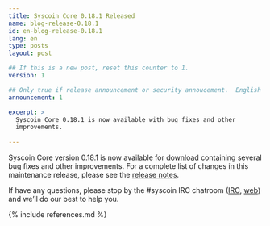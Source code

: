 ```yaml
---
title: Syscoin Core 0.18.1 Released
name: blog-release-0.18.1
id: en-blog-release-0.18.1
lang: en
type: posts
layout: post

## If this is a new post, reset this counter to 1.
version: 1

## Only true if release announcement or security annoucement.  English posts only
announcement: 1

excerpt: >
  Syscoin Core 0.18.1 is now available with bug fixes and other
  improvements.
  
---
```

Syscoin Core version 0.18.1 is now available for [download][download
page] containing several bug fixes and other improvements.  For a
complete list of changes in this maintenance release, please see the
[release notes][].

If have any questions, please stop by the #syscoin IRC chatroom
([IRC][irc], [web][web irc]) and we’ll do our best to help you.

[release notes]: /en/releases/0.18.1/
[IRC]: irc://irc.freenode.net/syscoin
[web irc]: https://webchat.freenode.net/?channels=syscoin&uio=d4
[download page]: /en/download

{% include references.md %}
